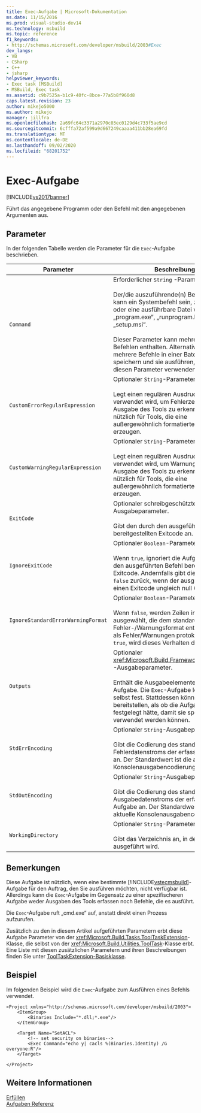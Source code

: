 ```yaml
---
title: Exec-Aufgabe | Microsoft-Dokumentation
ms.date: 11/15/2016
ms.prod: visual-studio-dev14
ms.technology: msbuild
ms.topic: reference
f1_keywords:
- http://schemas.microsoft.com/developer/msbuild/2003#Exec
dev_langs:
- VB
- CSharp
- C++
- jsharp
helpviewer_keywords:
- Exec task [MSBuild]
- MSBuild, Exec task
ms.assetid: c9b7525a-b1c9-40fc-8bce-77a5b8f960d8
caps.latest.revision: 23
author: mikejo5000
ms.author: mikejo
manager: jillfra
ms.openlocfilehash: 2a69fc64c3371a2970c03ec0129d4c733f5ae9cd
ms.sourcegitcommit: 6cfffa72af599a9d667249caaaa411bb28ea69fd
ms.translationtype: MT
ms.contentlocale: de-DE
ms.lasthandoff: 09/02/2020
ms.locfileid: "68201752"
---
```

# <a name="exec-task"></a>Exec-Aufgabe
[!INCLUDE[vs2017banner](../includes/vs2017banner.md)]

Führt das angegebene Programm oder den Befehl mit den angegebenen Argumenten aus.  
  
## <a name="parameters"></a>Parameter  
 In der folgenden Tabelle werden die Parameter für die `Exec`-Aufgabe beschrieben.  
  
|Parameter|Beschreibung|  
|---------------|-----------------|  
|`Command`|Erforderlicher `String` -Parameter.<br /><br /> Der/die auszuführende(n) Befehl(e). Dies kann ein Systembefehl sein, z.B. „attrib“, oder eine ausführbare Datei wie „program.exe“, „runprogram.bat“ oder „setup.msi“.<br /><br /> Dieser Parameter kann mehrere Zeilen mit Befehlen enthalten. Alternativ können Sie mehrere Befehle in einer Batchdatei speichern und sie ausführen, indem Sie diesen Parameter verwenden.|  
|`CustomErrorRegularExpression`|Optionaler `String`-Parameter.<br /><br /> Legt einen regulären Ausdruck fest, der verwendet wird, um Fehlerzeilen in der Ausgabe des Tools zu erkennen. Dies ist nützlich für Tools, die eine außergewöhnlich formatierte Ausgabe erzeugen.|  
|`CustomWarningRegularExpression`|Optionaler `String`-Parameter.<br /><br /> Legt einen regulären Ausdruck fest, der verwendet wird, um Warnungszeilen in der Ausgabe des Tools zu erkennen. Dies ist nützlich für Tools, die eine außergewöhnlich formatierte Ausgabe erzeugen.|  
|`ExitCode`|Optionaler schreibgeschützter `Int32`-Ausgabeparameter.<br /><br /> Gibt den durch den ausgeführten Befehl bereitgestellten Exitcode an.|  
|`IgnoreExitCode`|Optionaler `Boolean`-Parameter.<br /><br /> Wenn `true`, ignoriert die Aufgabe den durch den ausgeführten Befehl bereitgestellten Exitcode. Andernfalls gibt die Aufgabe `false` zurück, wenn der ausgeführte Befehl einen Exitcode ungleich null (0) zurückgibt.|  
|`IgnoreStandardErrorWarningFormat`|Optionaler `Boolean`-Parameter.<br /><br /> Wenn `false`, werden Zeilen in der Ausgabe ausgewählt, die dem standardmäßigen Fehler-/Warnungsformat entsprechen, und als Fehler/Warnungen protokolliert. Wenn `true`, wird dieses Verhalten deaktiviert.|  
|`Outputs`|Optionaler <xref:Microsoft.Build.Framework.ITaskItem>`[]` -Ausgabeparameter.<br /><br /> Enthält die Ausgabeelemente aus der Aufgabe. Die `Exec`-Aufgabe legt diese nicht selbst fest. Stattdessen können Sie sie so bereitstellen, als ob die Aufgabe sie festgelegt hätte, damit sie später im Projekt verwendet werden können.|  
|`StdErrEncoding`|Optionaler `String`-Ausgabeparameter.<br /><br /> Gibt die Codierung des standardmäßigen Fehlerdatenstroms der erfassten Aufgabe an. Der Standardwert ist die aktuelle Konsolenausgabencodierung.|  
|`StdOutEncoding`|Optionaler `String`-Ausgabeparameter.<br /><br /> Gibt die Codierung des standardmäßigen Ausgabedatenstroms der erfassten Aufgabe an. Der Standardwert ist die aktuelle Konsolenausgabencodierung.|  
|`WorkingDirectory`|Optionaler `String`-Parameter.<br /><br /> Gibt das Verzeichnis an, in dem der Befehl ausgeführt wird.|  
  
## <a name="remarks"></a>Bemerkungen  
 Diese Aufgabe ist nützlich, wenn eine bestimmte [!INCLUDE[vstecmsbuild](../includes/vstecmsbuild-md.md)]-Aufgabe für den Auftrag, den Sie ausführen möchten, nicht verfügbar ist. Allerdings kann die `Exec`-Aufgabe im Gegensatz zu einer spezifischeren Aufgabe weder Ausgaben des Tools erfassen noch Befehle, die es ausführt.  
  
 Die `Exec`-Aufgabe ruft „cmd.exe“ auf, anstatt direkt einen Prozess aufzurufen.  
  
 Zusätzlich zu den in diesem Artikel aufgeführten Parametern erbt diese Aufgabe Parameter von der <xref:Microsoft.Build.Tasks.ToolTaskExtension>-Klasse, die selbst von der <xref:Microsoft.Build.Utilities.ToolTask>-Klasse erbt. Eine Liste mit diesen zusätzlichen Parametern und ihren Beschreibungen finden Sie unter [ToolTaskExtension-Basisklasse](../msbuild/tooltaskextension-base-class.md).  
  
## <a name="example"></a>Beispiel  
 Im folgenden Beispiel wird die `Exec`-Aufgabe zum Ausführen eines Befehls verwendet.  
  
```  
<Project xmlns="http://schemas.microsoft.com/developer/msbuild/2003">  
    <ItemGroup>  
        <Binaries Include="*.dll;*.exe"/>  
    </ItemGroup>  
  
    <Target Name="SetACL">  
        <!-- set security on binaries-->  
        <Exec Command="echo y| cacls %(Binaries.Identity) /G everyone:R"/>  
    </Target>  
  
</Project>  
```  
  
## <a name="see-also"></a>Weitere Informationen  
 [Erfüllen](../msbuild/msbuild-tasks.md)   
 [Aufgaben Referenz](../msbuild/msbuild-task-reference.md)
